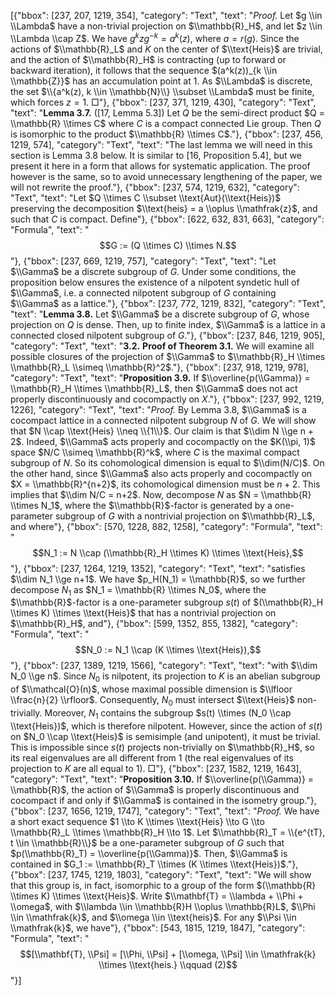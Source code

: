 [{"bbox": [237, 207, 1219, 354], "category": "Text", "text": "*Proof.* Let $g \\in \\Lambda$ have a non-trivial projection on $\\mathbb{R}_H$, and let $z \\in \\Lambda \\cap Z$. We have $g^k z g^{-k} = a^k(z)$, where $a = r(g)$. Since the actions of $\\mathbb{R}_L$ and $K$ on the center of $\\text{Heis}$ are trivial, and the action of $\\mathbb{R}_H$ is contracting (up to forward or backward iteration), it follows that the sequence $(a^k(z))_{k \\in \\mathbb{Z}}$ has an accumulation point at 1. As $\\Lambda$ is discrete, the set $\\{a^k(z), k \\in \\mathbb{N}\\} \\subset \\Lambda$ must be finite, which forces $z = 1$. □"}, {"bbox": [237, 371, 1219, 430], "category": "Text", "text": "**Lemma 3.7.** ([17, Lemma 5.3]) Let $Q$ be the semi-direct product $Q = \\mathbb{R} \\times C$ where $C$ is a compact connected Lie group. Then $Q$ is isomorphic to the product $\\mathbb{R} \\times C$."}, {"bbox": [237, 456, 1219, 574], "category": "Text", "text": "The last lemma we will need in this section is Lemma 3.8 below. It is similar to [16, Proposition 5.4], but we present it here in a form that allows for systematic application. The proof however is the same, so to avoid unnecessary lengthening of the paper, we will not rewrite the proof."}, {"bbox": [237, 574, 1219, 632], "category": "Text", "text": "Let $Q \\times C \\subset \\text{Aut}(\\text{Heis})$ preserving the decomposition $\\text{heis} = a \\oplus \\mathfrak{z}$, and such that $C$ is compact. Define"}, {"bbox": [622, 632, 831, 663], "category": "Formula", "text": "$$G := (Q \\times C) \\times N.$$"}, {"bbox": [237, 669, 1219, 757], "category": "Text", "text": "Let $\\Gamma$ be a discrete subgroup of $G$. Under some conditions, the proposition below ensures the existence of a nilpotent syndetic hull of $\\Gamma$, i.e. a connected nilpotent subgroup of $G$ containing $\\Gamma$ as a lattice."}, {"bbox": [237, 772, 1219, 832], "category": "Text", "text": "**Lemma 3.8.** Let $\\Gamma$ be a discrete subgroup of $G$, whose projection on $Q$ is dense. Then, up to finite index, $\\Gamma$ is a lattice in a connected closed nilpotent subgroup of $G$."}, {"bbox": [237, 846, 1219, 905], "category": "Text", "text": "**3.2.** **Proof of Theorem 3.1.** We will examine all possible closures of the projection of $\\Gamma$ to $\\mathbb{R}_H \\times \\mathbb{R}_L \\simeq \\mathbb{R}^2$."}, {"bbox": [237, 918, 1219, 978], "category": "Text", "text": "**Proposition 3.9.** If $\\overline{p(\\Gamma)} = \\mathbb{R}_H \\times \\mathbb{R}_L$, then $\\Gamma$ does not act properly discontinuously and cocompactly on $X$."}, {"bbox": [237, 992, 1219, 1226], "category": "Text", "text": "*Proof.* By Lemma 3.8, $\\Gamma$ is a cocompact lattice in a connected nilpotent subgroup $N$ of $G$. We will show that $N \\cap \\text{Heis} \\neq \\{1\\}$. Our claim is that $\\dim N \\ge n + 2$. Indeed, $\\Gamma$ acts properly and cocompactly on the $K(\\pi, 1)$ space $N/C \\simeq \\mathbb{R}^k$, where $C$ is the maximal compact subgroup of $N$. So its cohomological dimension is equal to $\\dim(N/C)$. On the other hand, since $\\Gamma$ also acts properly and cocompactly on $X = \\mathbb{R}^{n+2}$, its cohomological dimension must be $n+2$. This implies that $\\dim N/C = n+2$. Now, decompose $N$ as $N = \\mathbb{R} \\times N_1$, where the $\\mathbb{R}$-factor is generated by a one-parameter subgroup of $G$ with a nontrivial projection on $\\mathbb{R}_L$, and where"}, {"bbox": [570, 1228, 882, 1258], "category": "Formula", "text": "$$N_1 := N \\cap (\\mathbb{R}_H \\times K) \\times \\text{Heis},$$"}, {"bbox": [237, 1264, 1219, 1352], "category": "Text", "text": "satisfies $\\dim N_1 \\ge n+1$. We have $p_H(N_1) = \\mathbb{R}$, so we further decompose $N_1$ as $N_1 = \\mathbb{R} \\times N_0$, where the $\\mathbb{R}$-factor is a one-parameter subgroup $s(t)$ of $(\\mathbb{R}_H \\times K) \\times \\text{Heis}$ that has a nontrivial projection on $\\mathbb{R}_H$, and"}, {"bbox": [599, 1352, 855, 1382], "category": "Formula", "text": "$$N_0 := N_1 \\cap (K \\times \\text{Heis}),$$"}, {"bbox": [237, 1389, 1219, 1566], "category": "Text", "text": "with $\\dim N_0 \\ge n$. Since $N_0$ is nilpotent, its projection to $K$ is an abelian subgroup of $\\mathcal{O}(n)$, whose maximal possible dimension is $\\lfloor \\frac{n}{2} \\rfloor$. Consequently, $N_0$ must intersect $\\text{Heis}$ non-trivially. Moreover, $N_1$ contains the subgroup $s(t) \\times (N_0 \\cap \\text{Heis})$, which is therefore nilpotent. However, since the action of $s(t)$ on $N_0 \\cap \\text{Heis}$ is semisimple (and unipotent), it must be trivial. This is impossible since $s(t)$ projects non-trivially on $\\mathbb{R}_H$, so its real eigenvalues are all different from 1 (the real eigenvalues of its projection to $K$ are all equal to 1). □"}, {"bbox": [237, 1582, 1219, 1643], "category": "Text", "text": "**Proposition 3.10.** If $\\overline{p(\\Gamma)} = \\mathbb{R}$, the action of $\\Gamma$ is properly discontinuous and cocompact if and only if $\\Gamma$ is contained in the isometry group."}, {"bbox": [237, 1656, 1219, 1747], "category": "Text", "text": "*Proof.* We have a short exact sequence $1 \\to K \\times \\text{Heis} \\to G \\to \\mathbb{R}_L \\times \\mathbb{R}_H \\to 1$. Let $\\mathbb{R}_T = \\{e^{tT}, t \\in \\mathbb{R}\\}$ be a one-parameter subgroup of $G$ such that $p(\\mathbb{R}_T) = \\overline{p(\\Gamma)}$. Then, $\\Gamma$ is contained in $G_1 := \\mathbb{R}_T \\times (K \\times \\text{Heis})$."}, {"bbox": [237, 1745, 1219, 1803], "category": "Text", "text": "We will show that this group is, in fact, isomorphic to a group of the form $(\\mathbb{R} \\times K) \\times \\text{Heis}$. Write $\\mathbf{T} = \\lambda + \\Phi + \\omega$, with $\\lambda \\in \\mathbb{R}H \\oplus \\mathbb{R}L$, $\\Phi \\in \\mathfrak{k}$, and $\\omega \\in \\text{heis}$. For any $\\Psi \\in \\mathfrak{k}$, we have"}, {"bbox": [543, 1815, 1219, 1847], "category": "Formula", "text": "$$[\\mathbf{T}, \\Psi] = [\\Phi, \\Psi] + [\\omega, \\Psi] \\in \\mathfrak{k} \\times \\text{heis.} \\qquad (2)$$"}]